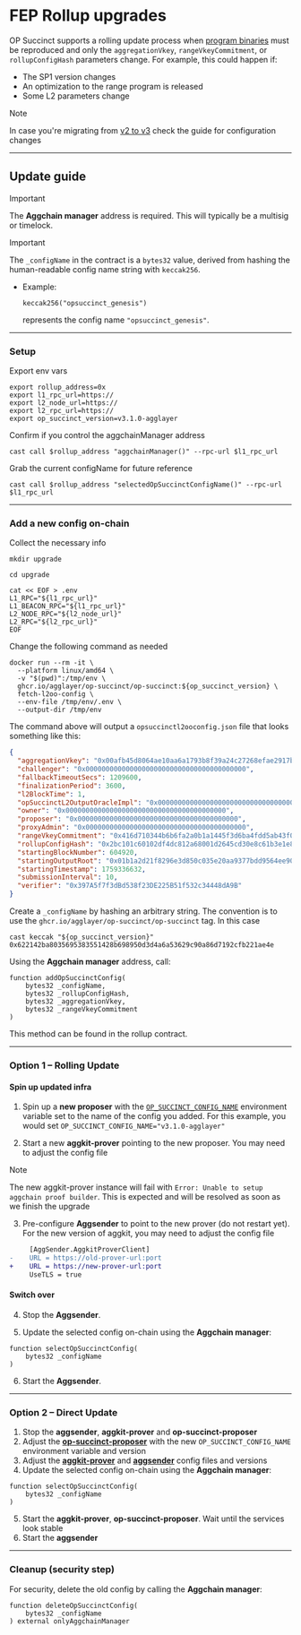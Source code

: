 # FEP Rollup upgrades

OP Succinct supports a rolling update process when [program binaries](https://succinctlabs.github.io/op-succinct/advanced/verify-binaries.html) must be reproduced and only the `aggregationVkey`, `rangeVkeyCommitment`, or `rollupConfigHash` parameters change. For example, this could happen if:
* The SP1 version changes
* An optimization to the range program is released
* Some L2 parameters change

> [!NOTE]
> In case you're migrating from [v2 to v3](v2-to-v3.md) check the guide for configuration changes

---

## Update guide

> [!IMPORTANT]
> The **Aggchain manager** address is required. This will typically be a multisig or timelock.

> [!IMPORTANT]
> The `_configName` in the contract is a `bytes32` value, derived from hashing the human-readable config name string with `keccak256`.

* Example:

  ```
  keccak256("opsuccinct_genesis")
  ```

  represents the config name `"opsuccinct_genesis"`.

---
### Setup

Export env vars
```shell
export rollup_address=0x
export l1_rpc_url=https://
export l2_node_url=https://
export l2_rpc_url=https://
export op_succinct_version=v3.1.0-agglayer
```

Confirm if you control the aggchainManager address
```shell
cast call $rollup_address "aggchainManager()" --rpc-url $l1_rpc_url
```

Grab the current configName for future reference
```shell
cast call $rollup_address "selectedOpSuccinctConfigName()" --rpc-url $l1_rpc_url
```

---

### Add a new config on-chain

Collect the necessary info

```shell
mkdir upgrade
```

```shell
cd upgrade
```

```shell
cat << EOF > .env
L1_RPC="${l1_rpc_url}"
L1_BEACON_RPC="${l1_rpc_url}"
L2_NODE_RPC="${l2_node_url}"
L2_RPC="${l2_rpc_url}"
EOF
```

Change the following command as needed
```shell
docker run --rm -it \
  --platform linux/amd64 \
  -v "$(pwd)":/tmp/env \
  ghcr.io/agglayer/op-succinct/op-succinct:${op_succinct_version} \
  fetch-l2oo-config \
  --env-file /tmp/env/.env \
  --output-dir /tmp/env
```

The command above will output a `opsuccinctl2ooconfig.json` file that looks something like this:
```json
{
  "aggregationVkey": "0x00afb45d8064ae10aa6a1793b8f39a24c27268efae2917b5c02950b2377fbf00",
  "challenger": "0x0000000000000000000000000000000000000000",
  "fallbackTimeoutSecs": 1209600,
  "finalizationPeriod": 3600,
  "l2BlockTime": 1,
  "opSuccinctL2OutputOracleImpl": "0x0000000000000000000000000000000000000000",
  "owner": "0x0000000000000000000000000000000000000000",
  "proposer": "0x0000000000000000000000000000000000000000",
  "proxyAdmin": "0x0000000000000000000000000000000000000000",
  "rangeVkeyCommitment": "0x416d710344b6b6fa2a0b1a1445f3d6ba4fdd5ab43f0e863b1c522db20f28ad9b",
  "rollupConfigHash": "0x2bc101c60102df4dc812a68001d2645cd30e8c61b3e1e8517bdef29e3b21f59c",
  "startingBlockNumber": 604920,
  "startingOutputRoot": "0x01b1a2d21f8296e3d850c035e20aa9377bdd9564ee90e045be39fd4034c31187",
  "startingTimestamp": 1759336632,
  "submissionInterval": 10,
  "verifier": "0x397A5f7f3dBd538f23DE225B51f532c34448dA9B"
}
```

Create a `_configName` by hashing an arbitrary string. The convention is to use the `ghcr.io/agglayer/op-succinct/op-succinct` tag. In this case
```shell
cast keccak "${op_succinct_version}"
0x622142ba8035695383551428b698950d3d4a6a53629c90a86d7192cfb221ae4e
```

Using the **Aggchain manager** address, call:

```solidity
function addOpSuccinctConfig(
    bytes32 _configName,
    bytes32 _rollupConfigHash,
    bytes32 _aggregationVkey,
    bytes32 _rangeVkeyCommitment
)
```

This method can be found in the rollup contract.

---

### Option 1 – Rolling Update
#### Spin up updated infra
1. Spin up a **new proposer** with the [`OP_SUCCINCT_CONFIG_NAME`](https://succinctlabs.github.io/op-succinct/proposer.html#optional-environment-variables) environment variable set to the name of the config you added. For this example, you would set `OP_SUCCINCT_CONFIG_NAME="v3.1.0-agglayer"`

2. Start a new **aggkit-prover** pointing to the new proposer. You may need to adjust the config file
> [!NOTE]
> The new aggkit-prover instance will fail with `Error: Unable to setup aggchain proof builder`. This is expected and will be resolved as soon as we finish the upgrade

3. Pre-configure **Aggsender** to point to the new prover (do not restart yet). For the new version of aggkit, you may need to adjust the config file
```diff
     [AggSender.AggkitProverClient]
-    URL = https://old-prover-url:port
+    URL = https://new-prover-url:port
     UseTLS = true
```

#### Switch over

4. Stop the **Aggsender**.

5. Update the selected config on-chain using the **Aggchain manager**:

```solidity
function selectOpSuccinctConfig(
    bytes32 _configName
)
```

6. Start the **Aggsender**.

---
### Option 2 – Direct Update
1. Stop the **aggsender**, **aggkit-prover** and **op-succinct-proposer**
2. Adjust the [**op-succinct-proposer**](#op-succinct-proposer) with the new `OP_SUCCINCT_CONFIG_NAME` environment variable and version
3. Adjust the [**aggkit-prover**](#aggkit-prover) and [**aggsender**](#aggsender) config files and versions
4. Update the selected config on-chain using the **Aggchain manager**:

```solidity
function selectOpSuccinctConfig(
    bytes32 _configName
)
```
5. Start the **aggkit-prover**, **op-succinct-proposer**. Wait until the services look stable
6. Start the **aggsender**

---

### Cleanup (security step)

For security, delete the old config by calling the **Aggchain manager**:

```solidity 
function deleteOpSuccinctConfig(
    bytes32 _configName
) external onlyAggchainManager
```
